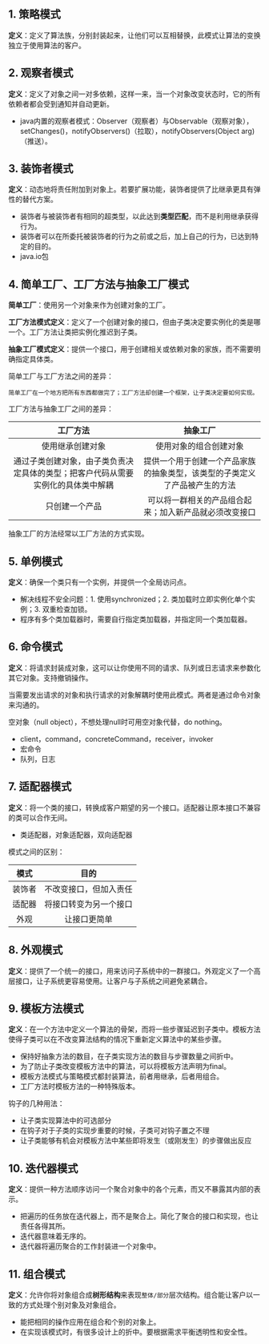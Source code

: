## 1. 策略模式

**定义**：定义了算法族，分别封装起来，让他们可以互相替换，此模式让算法的变换独立于使用算法的客户。

## 2. 观察者模式

**定义**：定义了对象之间一对多依赖，这样一来，当一个对象改变状态时，它的所有依赖者都会受到通知并自动更新。

- java内置的观察者模式：Observer（观察者）与Observable（观察对象），setChanges()，notifyObservers()（拉取），notifyObservers(Object arg)（推送）。

## 3. 装饰者模式

**定义**：动态地将责任附加到对象上。若要扩展功能，装饰者提供了比继承更具有弹性的替代方案。

- 装饰者与被装饰者有相同的超类型，以此达到**类型匹配**，而不是利用继承获得行为。
- 装饰者可以在所委托被装饰者的行为之前或之后，加上自己的行为，已达到特定的目的。
- java.io包

## 4. 简单工厂、工厂方法与抽象工厂模式

**简单工厂**：使用另一个对象来作为创建对象的工厂。

**工厂方法模式定义**：定义了一个创建对象的接口，但由子类决定要实例化的类是哪一个。工厂方法让类把实例化推迟到子类。

**抽象工厂模式定义**：提供一个接口，用于创建相关或依赖对象的家族，而不需要明确指定具体类。

简单工厂与工厂方法之间的差异：

```
简单工厂在一个地方把所有东西都做完了；工厂方法却创建一个框架，让子类决定要如何实现。
```

工厂方法与抽象工厂之间的差异：

|                           工厂方法                           |                           抽象工厂                           |
| :----------------------------------------------------------: | :----------------------------------------------------------: |
|                       使用继承创建对象                       |                    使用对象的组合创建对象                    |
| 通过子类创建对象，由子类负责决定具体的类型；把客户代码从需要实例化的具体类中解耦 | 提供一个用于创建一个产品家族的抽象类型，该类型的子类定义了产品被产生的方法 |
|                        只创建一个产品                        |    可以将一群相关的产品组合起来；加入新产品就必须改变接口    |

抽象工厂的方法经常以工厂方法的方式实现。

## 5. 单例模式

**定义**：确保一个类只有一个实例，并提供一个全局访问点。

- 解决线程不安全问题：1. 使用synchronized；2. 类加载时立即实例化单个实例；3. 双重检查加锁。
- 程序有多个类加载器时，需要自行指定类加载器，并指定同一个类加载器。

## 6. 命令模式

**定义**：将请求封装成对象，这可以让你使用不同的请求、队列或日志请求来参数化其它对象。支持撤销操作。

当需要发出请求的对象和执行请求的对象解耦时使用此模式。两者是通过命令对象来沟通的。

空对象（null object），不想处理null时可用空对象代替，do nothing。

- client，command，concreteCommand，receiver，invoker
- 宏命令
- 队列，日志

## 7.  适配器模式

**定义**：将一个类的接口，转换成客户期望的另一个接口。适配器让原本接口不兼容的类可以合作无间。

- 类适配器，对象适配器，双向适配器

模式之间的区别：

|  模式  |          目的          |
| :----: | :--------------------: |
| 装饰者 | 不改变接口，但加入责任 |
| 适配器 | 将接口转变为另一个接口 |
|  外观  |      让接口更简单      |

## 8. 外观模式

**定义**：提供了一个统一的接口，用来访问子系统中的一群接口。外观定义了一个高层接口，让子系统更容易使用。让客户与子系统之间避免紧耦合。

## 9. 模板方法模式

**定义**：在一个方法中定义一个算法的骨架，而将一些步骤延迟到子类中。模板方法使得子类可以在不改变算法结构的情况下重新定义算法中的某些步骤。

- 保持好抽象方法的数目，在子类实现方法的数目与步骤数量之间折中。
- 为了防止子类改变模板方法中的算法，可以将模板方法声明为final。
- 模板方法模式与策略模式都封装算法，前者用继承，后者用组合。
- 工厂方法时模板方法的一种特殊版本。

钩子的几种用法：

- 让子类实现算法中的可选部分
- 在钩子对于子类的实现步重要的时候，子类可对钩子置之不理
- 让子类能够有机会对模板方法中某些即将发生（或刚发生）的步骤做出反应

## 10. 迭代器模式

**定义**：提供一种方法顺序访问一个聚合对象中的各个元素，而又不暴露其内部的表示。

- 把遍历的任务放在迭代器上，而不是聚合上。简化了聚合的接口和实现，也让责任各得其所。
- 迭代器意味着无序的。
- 迭代器将遍历聚合的工作封装进一个对象中。

## 11. 组合模式

**定义**：允许你将对象组合成**树形结构**来表现`整体/部分`层次结构。组合能让客户以一致的方式处理个别对象及对象组合。

- 能把相同的操作应用在组合和个别的对象上。
- 在实现该模式时，有很多设计上的折中。要根据需求平衡透明性和安全性。